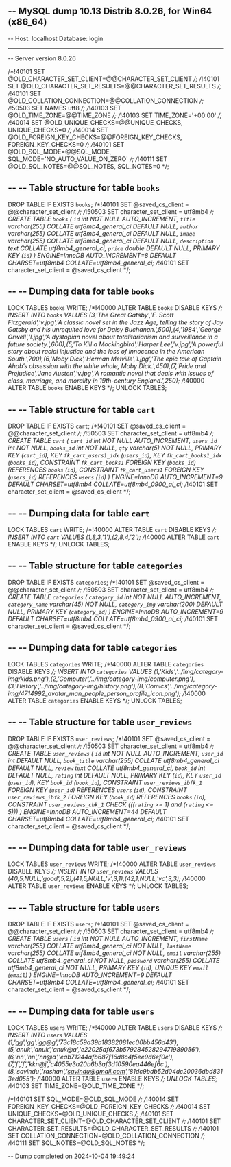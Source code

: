 -- MySQL dump 10.13  Distrib 8.0.26, for Win64 (x86_64)
--
-- Host: localhost    Database: login
-- ------------------------------------------------------
-- Server version	8.0.26

/*!40101 SET @OLD_CHARACTER_SET_CLIENT=@@CHARACTER_SET_CLIENT */;
/*!40101 SET @OLD_CHARACTER_SET_RESULTS=@@CHARACTER_SET_RESULTS */;
/*!40101 SET @OLD_COLLATION_CONNECTION=@@COLLATION_CONNECTION */;
/*!50503 SET NAMES utf8 */;
/*!40103 SET @OLD_TIME_ZONE=@@TIME_ZONE */;
/*!40103 SET TIME_ZONE='+00:00' */;
/*!40014 SET @OLD_UNIQUE_CHECKS=@@UNIQUE_CHECKS, UNIQUE_CHECKS=0 */;
/*!40014 SET @OLD_FOREIGN_KEY_CHECKS=@@FOREIGN_KEY_CHECKS, FOREIGN_KEY_CHECKS=0 */;
/*!40101 SET @OLD_SQL_MODE=@@SQL_MODE, SQL_MODE='NO_AUTO_VALUE_ON_ZERO' */;
/*!40111 SET @OLD_SQL_NOTES=@@SQL_NOTES, SQL_NOTES=0 */;

--
-- Table structure for table `books`
--

DROP TABLE IF EXISTS `books`;
/*!40101 SET @saved_cs_client     = @@character_set_client */;
/*!50503 SET character_set_client = utf8mb4 */;
CREATE TABLE `books` (
  `id` int NOT NULL AUTO_INCREMENT,
  `title` varchar(255) COLLATE utf8mb4_general_ci DEFAULT NULL,
  `author` varchar(255) COLLATE utf8mb4_general_ci DEFAULT NULL,
  `image` varchar(255) COLLATE utf8mb4_general_ci DEFAULT NULL,
  `description` text COLLATE utf8mb4_general_ci,
  `price` double DEFAULT NULL,
  PRIMARY KEY (`id`)
) ENGINE=InnoDB AUTO_INCREMENT=8 DEFAULT CHARSET=utf8mb4 COLLATE=utf8mb4_general_ci;
/*!40101 SET character_set_client = @saved_cs_client */;

--
-- Dumping data for table `books`
--

LOCK TABLES `books` WRITE;
/*!40000 ALTER TABLE `books` DISABLE KEYS */;
INSERT INTO `books` VALUES (3,'The Great Gatsby','F. Scott Fitzgerald','v.jpg','A classic novel set in the Jazz Age, telling the story of Jay Gatsby and his unrequited love for Daisy Buchanan.',500),(4,'1984','George Orwell','l.jpg','A dystopian novel about totalitarianism and surveillance in a future society.',600),(5,'To Kill a Mockingbird','Harper Lee','v.jpg','A powerful story about racial injustice and the loss of innocence in the American South.',700),(6,'Moby Dick','Herman Melville','l.jpg','The epic tale of Captain Ahab’s obsession with the white whale, Moby Dick.',450),(7,'Pride and Prejudice','Jane Austen','v.jpg','A romantic novel that deals with issues of class, marriage, and morality in 19th-century England.',250);
/*!40000 ALTER TABLE `books` ENABLE KEYS */;
UNLOCK TABLES;

--
-- Table structure for table `cart`
--

DROP TABLE IF EXISTS `cart`;
/*!40101 SET @saved_cs_client     = @@character_set_client */;
/*!50503 SET character_set_client = utf8mb4 */;
CREATE TABLE `cart` (
  `cart_id` int NOT NULL AUTO_INCREMENT,
  `users_id` int NOT NULL,
  `books_id` int NOT NULL,
  `qty` varchar(5) NOT NULL,
  PRIMARY KEY (`cart_id`),
  KEY `fk_cart_users1_idx` (`users_id`),
  KEY `fk_cart_books1_idx` (`books_id`),
  CONSTRAINT `fk_cart_books1` FOREIGN KEY (`books_id`) REFERENCES `books` (`id`),
  CONSTRAINT `fk_cart_users1` FOREIGN KEY (`users_id`) REFERENCES `users` (`id`)
) ENGINE=InnoDB AUTO_INCREMENT=9 DEFAULT CHARSET=utf8mb4 COLLATE=utf8mb4_0900_ai_ci;
/*!40101 SET character_set_client = @saved_cs_client */;

--
-- Dumping data for table `cart`
--

LOCK TABLES `cart` WRITE;
/*!40000 ALTER TABLE `cart` DISABLE KEYS */;
INSERT INTO `cart` VALUES (1,8,3,'1'),(2,8,4,'2');
/*!40000 ALTER TABLE `cart` ENABLE KEYS */;
UNLOCK TABLES;

--
-- Table structure for table `categories`
--

DROP TABLE IF EXISTS `categories`;
/*!40101 SET @saved_cs_client     = @@character_set_client */;
/*!50503 SET character_set_client = utf8mb4 */;
CREATE TABLE `categories` (
  `category_id` int NOT NULL AUTO_INCREMENT,
  `category_name` varchar(45) NOT NULL,
  `category_img` varchar(200) DEFAULT NULL,
  PRIMARY KEY (`category_id`)
) ENGINE=InnoDB AUTO_INCREMENT=9 DEFAULT CHARSET=utf8mb4 COLLATE=utf8mb4_0900_ai_ci;
/*!40101 SET character_set_client = @saved_cs_client */;

--
-- Dumping data for table `categories`
--

LOCK TABLES `categories` WRITE;
/*!40000 ALTER TABLE `categories` DISABLE KEYS */;
INSERT INTO `categories` VALUES (1,'Kids','../img/category-img/kids.png'),(2,'Computer','../img/category-img/computer.png'),(3,'History','../img/category-img/history.png'),(8,'Comics','../img/category-img/4714992_avatar_man_people_person_profile_icon.png');
/*!40000 ALTER TABLE `categories` ENABLE KEYS */;
UNLOCK TABLES;

--
-- Table structure for table `user_reviews`
--

DROP TABLE IF EXISTS `user_reviews`;
/*!40101 SET @saved_cs_client     = @@character_set_client */;
/*!50503 SET character_set_client = utf8mb4 */;
CREATE TABLE `user_reviews` (
  `id` int NOT NULL AUTO_INCREMENT,
  `user_id` int DEFAULT NULL,
  `book_title` varchar(255) COLLATE utf8mb4_general_ci DEFAULT NULL,
  `review` text COLLATE utf8mb4_general_ci,
  `book_id` int DEFAULT NULL,
  `rating` int DEFAULT NULL,
  PRIMARY KEY (`id`),
  KEY `user_id` (`user_id`),
  KEY `book_id` (`book_id`),
  CONSTRAINT `user_reviews_ibfk_1` FOREIGN KEY (`user_id`) REFERENCES `users` (`id`),
  CONSTRAINT `user_reviews_ibfk_2` FOREIGN KEY (`book_id`) REFERENCES `books` (`id`),
  CONSTRAINT `user_reviews_chk_1` CHECK (((`rating` >= 1) and (`rating` <= 5)))
) ENGINE=InnoDB AUTO_INCREMENT=44 DEFAULT CHARSET=utf8mb4 COLLATE=utf8mb4_general_ci;
/*!40101 SET character_set_client = @saved_cs_client */;

--
-- Dumping data for table `user_reviews`
--

LOCK TABLES `user_reviews` WRITE;
/*!40000 ALTER TABLE `user_reviews` DISABLE KEYS */;
INSERT INTO `user_reviews` VALUES (40,5,NULL,'good',5,2),(41,5,NULL,'v',3,1),(42,1,NULL,'vc',3,3);
/*!40000 ALTER TABLE `user_reviews` ENABLE KEYS */;
UNLOCK TABLES;

--
-- Table structure for table `users`
--

DROP TABLE IF EXISTS `users`;
/*!40101 SET @saved_cs_client     = @@character_set_client */;
/*!50503 SET character_set_client = utf8mb4 */;
CREATE TABLE `users` (
  `id` int NOT NULL AUTO_INCREMENT,
  `firstName` varchar(255) COLLATE utf8mb4_general_ci NOT NULL,
  `lastName` varchar(255) COLLATE utf8mb4_general_ci NOT NULL,
  `email` varchar(255) COLLATE utf8mb4_general_ci NOT NULL,
  `password` varchar(255) COLLATE utf8mb4_general_ci NOT NULL,
  PRIMARY KEY (`id`),
  UNIQUE KEY `email` (`email`)
) ENGINE=InnoDB AUTO_INCREMENT=9 DEFAULT CHARSET=utf8mb4 COLLATE=utf8mb4_general_ci;
/*!40101 SET character_set_client = @saved_cs_client */;

--
-- Dumping data for table `users`
--

LOCK TABLES `users` WRITE;
/*!40000 ALTER TABLE `users` DISABLE KEYS */;
INSERT INTO `users` VALUES (1,'gg','gg','gg@g','73c18c59a39b18382081ec00bb456d43'),(5,'anuk','anuk','anuk@a','e22025df673b57928452829471989056'),(6,'nn','nn','nn@a','eab71244afb687f16d8c4f5ee9d6ef0e'),(7,'f','f','kkn@j','c4055e3a20b6b3af3d10590ea446ef6c'),(8,'savindu','rashan','savindu@gmail.com','81dc9bdb52d04dc20036dbd8313ed055');
/*!40000 ALTER TABLE `users` ENABLE KEYS */;
UNLOCK TABLES;
/*!40103 SET TIME_ZONE=@OLD_TIME_ZONE */;

/*!40101 SET SQL_MODE=@OLD_SQL_MODE */;
/*!40014 SET FOREIGN_KEY_CHECKS=@OLD_FOREIGN_KEY_CHECKS */;
/*!40014 SET UNIQUE_CHECKS=@OLD_UNIQUE_CHECKS */;
/*!40101 SET CHARACTER_SET_CLIENT=@OLD_CHARACTER_SET_CLIENT */;
/*!40101 SET CHARACTER_SET_RESULTS=@OLD_CHARACTER_SET_RESULTS */;
/*!40101 SET COLLATION_CONNECTION=@OLD_COLLATION_CONNECTION */;
/*!40111 SET SQL_NOTES=@OLD_SQL_NOTES */;

-- Dump completed on 2024-10-04 19:49:24
